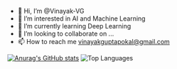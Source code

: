 - 👋 Hi, I’m @Vinayak-VG
- 👀 I’m interested in AI and Machine Learning
- 🌱 I’m currently learning Deep Learning
- 💞️ I’m looking to collaborate on ...
- 📫 How to reach me vinayakguptapokal@gmail.com

<!---
Vinayak-VG/Vinayak-VG is a ✨ special ✨ repository because its `README.md` (this file) appears on your GitHub profile.
You can click the Preview link to take a look at your changes.
--->

<a align="right">[![Anurag's GitHub stats](https://github-readme-stats.vercel.app/api?username=Vinayak-VG&show_icons=true&theme=dark)](https://github.com/anuraghazra/github-readme-stats)</a>
<a aligh="left">![Top Languages](https://github-readme-stats.vercel.app/api/top-langs/?username=Vinayak-VG&show_icons=true&theme=dark)</a>
